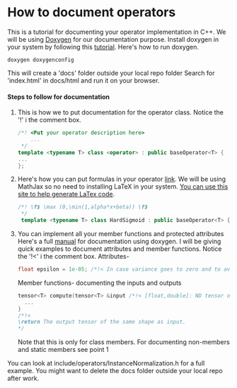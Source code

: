 # How to document operators

This is a tutorial for documenting your operator implementation in C++.
We will be using [Doxygen](http://www.doxygen.nl/index.html) for our documentation purpose.
Install doxygen in your system by following this [tutorial](https://www.youtube.com/watch?v=44Ja2X_fzv4).
Here's how to run doxygen.
```
doxygen doxygenconfig
```
This will create a 'docs' folder outside your local repo folder
Search for 'index.html' in docs/html and run it on your browser.
#### Steps to follow for documentation
1. This is how we to put documentation for the operator class.
    Notice the '!' i the comment box.
    ```cpp
    /*! <Put your operator description here>
        ...
     */
    template <typename T> class <operator> : public baseOperator<T> {
    ...
    };
    ```
2. Here's how you can put formulas in your operator [link](http://www.doxygen.nl/manual/formulas.html).
We will be using MathJax so no need to installing LaTeX in your system.
[You can use this site to help generate LaTex code](https://www.codecogs.com/latex/eqneditor.php).
    ```cpp
    /*! \f$ \max (0,\min(1,alpha*x+beta)) \f$
     */
     template <typename T> class HardSigmoid : public baseOperator<T> {
    ```
3. You can implement all your member functions and protected attributes
 Here's a full [manual](http://www.doxygen.nl/manual/docblocks.html#cppblock) for documentation using doxygen.
 I will be giving quick examples to document attributes and member functions.
 Notice the '!<' i the comment box.
 Attributes-
    ```cpp
    float epsilon = 1e-05; /*!< In case variance goes to zero and to avoid division by zero. */
    ```
     Member functions- documenting the inputs and outputs
    ```cpp
    tensor<T> compute(tensor<T> &input /*!< [float,double]: ND tensor of shape ( NxCxD1xD2…Dk ).*/){
      ...
    }
    /*!<
    \return The output tensor of the same shape as input.
    */
    ```
    Note that this is only for class members. For documenting non-members and static members see point 1

You can look at include/operators/InstanceNormalization.h for a full example.
You might want to delete the docs folder outside your local repo after work.

